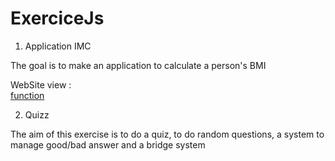 # ExerciceJs

1. Application IMC
<p>The goal is to make an application to calculate a person's BMI</p>
WebSite view : <br> 
<a href="https://developer.mozilla.org/fr/docs/Web/JavaScript/Guide/Functions"> function</a>

2. Quizz
<p>The aim of this exercise is to do a quiz, to do random questions, a system to manage good/bad answer and a bridge system</p>
